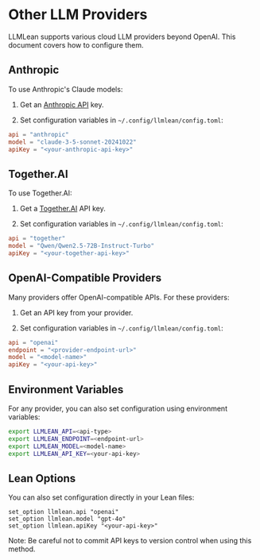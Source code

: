 # Other LLM Providers

LLMLean supports various cloud LLM providers beyond OpenAI. This document covers how to configure them.

## Anthropic

To use Anthropic's Claude models:

1. Get an [Anthropic API](https://www.anthropic.com/api) key.

2. Set configuration variables in `~/.config/llmlean/config.toml`:

```toml
api = "anthropic"
model = "claude-3-5-sonnet-20241022"
apiKey = "<your-anthropic-api-key>"
```

## Together.AI

To use Together.AI:

1. Get a [Together.AI](https://www.together.ai/) API key.

2. Set configuration variables in `~/.config/llmlean/config.toml`:

```toml
api = "together"
model = "Qwen/Qwen2.5-72B-Instruct-Turbo"
apiKey = "<your-together-api-key>"
```

## OpenAI-Compatible Providers

Many providers offer OpenAI-compatible APIs. For these providers:

1. Get an API key from your provider.

2. Set configuration variables in `~/.config/llmlean/config.toml`:

```toml
api = "openai"
endpoint = "<provider-endpoint-url>"
model = "<model-name>"
apiKey = "<your-api-key>"
```

## Environment Variables

For any provider, you can also set configuration using environment variables:

```bash
export LLMLEAN_API=<api-type>
export LLMLEAN_ENDPOINT=<endpoint-url>
export LLMLEAN_MODEL=<model-name>
export LLMLEAN_API_KEY=<your-api-key>
```

## Lean Options

You can also set configuration directly in your Lean files:

```lean
set_option llmlean.api "openai"
set_option llmlean.model "gpt-4o"
set_option llmlean.apiKey "<your-api-key>"
```

Note: Be careful not to commit API keys to version control when using this method.